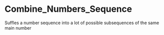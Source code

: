 # Combine_Numbers_Sequence
Suffles a number sequence into a lot of possible subsequences of the same main number
